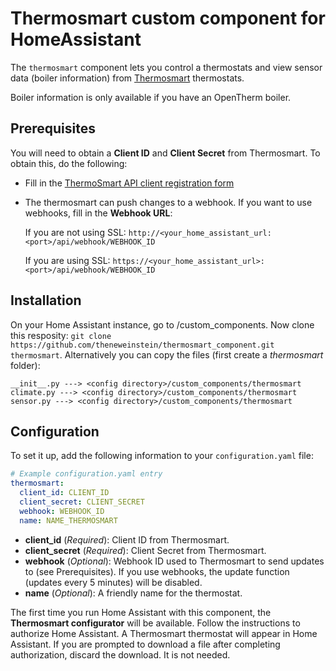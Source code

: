 # Thermosmart custom component for HomeAssistant
The `thermosmart` component lets you control a thermostats and view sensor data (boiler information) from [Thermosmart](https://www.thermosmart.com) thermostats. 

<p class='note'>
Boiler information is only available if you have an OpenTherm boiler.
</p>

## Prerequisites
You will need to obtain a **Client ID** and **Client Secret** from Thermosmart. To obtain this, do the following:

- Fill in the [ThermoSmart API client registration form](https://docs.google.com/forms/d/e/1FAIpQLScraqXO-gfGMM7COfuMugwmgRlYYsTA292TjwuZctgahCilwQ/viewform?c=0&w=1)
- The thermosmart can push changes to a webhook. If you want to use webhooks, fill in the **Webhook URL**:
  
  If you are not using SSL:
  `http://<your_home_assistant_url:<port>/api/webhook/WEBHOOK_ID`

  If you are using SSL:
  `https://<your_home_assistant_url>:<port>/api/webhook/WEBHOOK_ID`
  
## Installation
On your Home Assistant instance, go to <config directory>/custom_components. Now clone this resposity: `git clone https://github.com/theneweinstein/thermosmart_component.git thermosmart`. Alternatively you can copy the files (first create a *thermosmart* folder):
```
__init__.py ---> <config directory>/custom_components/thermosmart
climate.py ---> <config directory>/custom_components/thermosmart
sensor.py ---> <config directory>/custom_components/thermosmart
```
  
## Configuration
To set it up, add the following information to your `configuration.yaml` file:

```yaml
# Example configuration.yaml entry
thermosmart:
  client_id: CLIENT_ID
  client_secret: CLIENT_SECRET
  webhook: WEBHOOK_ID
  name: NAME_THERMOSMART
```
- **client_id** (*Required*): Client ID from Thermosmart.
- **client_secret** (*Required*): Client Secret from Thermosmart.
- **webhook** (*Optional*): Webhook ID used to Thermosmart to send updates to (see Prerequisites). If you use webhooks, the update function (updates every 5 minutes) will be disabled.
- **name** (*Optional*): A friendly name for the thermostat.

The first time you run Home Assistant with this component, the **Thermosmart configurator** will be available. Follow the instructions to authorize Home Assistant. A Thermosmart thermostat will appear in Home Assistant. If you are prompted to download a file after completing authorization, discard the download. It is not needed.

